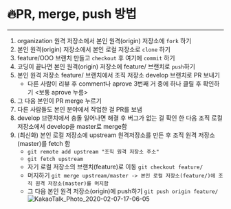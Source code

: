 # 🔥PR, merge, push 방법
---
1. organization 원격 저장소에서 본인 원격(origin) 저장소에 `fork` 하기
2. 본인 원격(origin) 저장소에서 본인 로컬 저장소로 `clone` 하기
3. feature/OOO 브랜치 만들고 `checkout` 후 여기에 `commit` 하기
4. 코딩이 끝나면 본인 원격(origin) 저장소에 feature/ 브랜치로 `push`하기
5. 본인 원격 저장소 feature/ 브랜치에서 조직 저장소 develop 브랜치로 PR 보내기 
    - 다른 사람이 리뷰 후 comment나 aprove 3번째 거 중에 하나 클릴 후 확인하기 <보통 aprove 누름>
6. 그 다음 본인이 PR merge 누르기
7. 다른 사람들도 본인 분야에서 작업한 걸 PR를 보냄 
8. develop 브랜치에서 충돌 일어나면 해결 후 버그가 없는 걸 확인 한 다음 조직 로컬 저장소에서 develop을 master로 merge함
9. (최신화) 본인 로컬 저장소에 upstream 원격저장소를 만든 후 조직 원격 저장소(master)를 fetch 함 
    - ```git remote add upstream "조직 원격 저장소 주소"```
    - ```git fetch upstream```
    - 자기 로컬 저장소의 브랜치(feature)로 이동 ```git checkout feature/```
    - 머지하기 ```git merge upstream/master -> 본인 로컬 저장소(feature/)에 조직 원격 저장소(master)를 머지함```
    - 그 다음 본인 원격 저장소(origin)에 push하기 ```git push origin feature/```
![KakaoTalk_Photo_2020-02-07-17-06-05](https://user-images.githubusercontent.com/57027805/74011861-333ccc80-49cc-11ea-8f33-a4312dc649ca.jpeg)
